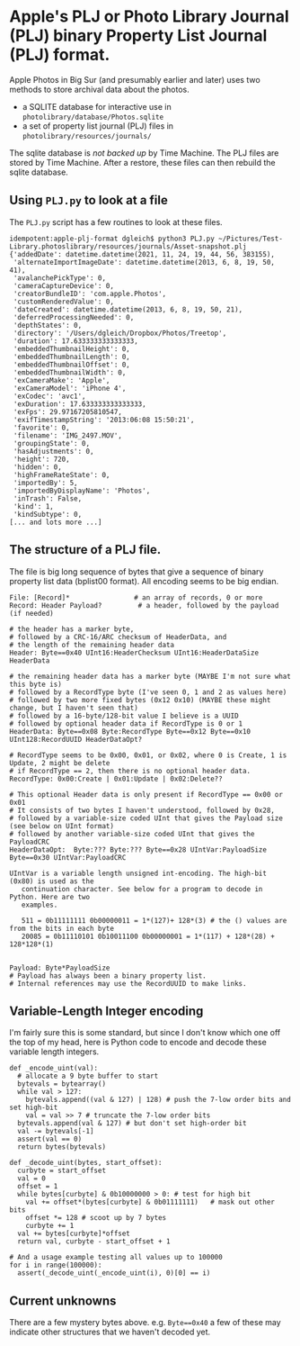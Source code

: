 Apple's PLJ or Photo Library Journal (PLJ) binary Property List Journal (PLJ) format.
==================================================================

Apple Photos in Big Sur (and presumably earlier and later) uses two methods to store
archival data about the photos.

* a SQLITE database for interactive use in `photolibrary/database/Photos.sqlite`
* a set of property list journal (PLJ) files in `photolibrary/resources/journals/`

The sqlite database is _not backed up_ by Time Machine. The PLJ files are stored
by Time Machine. After a restore, these files can then rebuild the sqlite database.

Using `PLJ.py` to look at a file
--------------------------------

The `PLJ.py` script has a few routines to look at these files.

```
idempotent:apple-plj-format dgleich$ python3 PLJ.py ~/Pictures/Test-Library.photoslibrary/resources/journals/Asset-snapshot.plj
{'addedDate': datetime.datetime(2021, 11, 24, 19, 44, 56, 383155),
 'alternateImportImageDate': datetime.datetime(2013, 6, 8, 19, 50, 41),
 'avalanchePickType': 0,
 'cameraCaptureDevice': 0,
 'creatorBundleID': 'com.apple.Photos',
 'customRenderedValue': 0,
 'dateCreated': datetime.datetime(2013, 6, 8, 19, 50, 21),
 'deferredProcessingNeeded': 0,
 'depthStates': 0,
 'directory': '/Users/dgleich/Dropbox/Photos/Treetop',
 'duration': 17.633333333333333,
 'embeddedThumbnailHeight': 0,
 'embeddedThumbnailLength': 0,
 'embeddedThumbnailOffset': 0,
 'embeddedThumbnailWidth': 0,
 'exCameraMake': 'Apple',
 'exCameraModel': 'iPhone 4',
 'exCodec': 'avc1',
 'exDuration': 17.633333333333333,
 'exFps': 29.97167205810547,
 'exifTimestampString': '2013:06:08 15:50:21',
 'favorite': 0,
 'filename': 'IMG_2497.MOV',
 'groupingState': 0,
 'hasAdjustments': 0,
 'height': 720,
 'hidden': 0,
 'highFrameRateState': 0,
 'importedBy': 5,
 'importedByDisplayName': 'Photos',
 'inTrash': False,
 'kind': 1,
 'kindSubtype': 0,
[... and lots more ...]
```

The structure of a PLJ file.
----------------------------
The file is big long sequence of bytes that give a sequence of binary property list
data (bplist00 format). All encoding seems to be big endian.

```
File: [Record]*                # an array of records, 0 or more
Record: Header Payload?         # a header, followed by the payload (if needed)

# the header has a marker byte,
# followed by a CRC-16/ARC checksum of HeaderData, and
# the length of the remaining header data
Header: Byte==0x40 UInt16:HeaderChecksum UInt16:HeaderDataSize HeaderData

# the remaining header data has a marker byte (MAYBE I'm not sure what this byte is)
# followed by a RecordType byte (I've seen 0, 1 and 2 as values here)
# followed by two more fixed bytes (0x12 0x10) (MAYBE these might change, but I haven't seen that)
# followed by a 16-byte/128-bit value I believe is a UUID
# followed by optional header data if RecordType is 0 or 1
HeaderData: Byte==0x08 Byte:RecordType Byte==0x12 Byte==0x10 UInt128:RecordUUID HeaderDataOpt?

# RecordType seems to be 0x00, 0x01, or 0x02, where 0 is Create, 1 is Update, 2 might be delete
# if RecordType == 2, then there is no optional header data.
RecordType: 0x00:Create | 0x01:Update | 0x02:Delete??

# This optional Header data is only present if RecordType == 0x00 or 0x01
# It consists of two bytes I haven't understood, followed by 0x28,
# followed by a variable-size coded UInt that gives the Payload size (see below on UInt format)
# followed by another variable-size coded UInt that gives the PayloadCRC
HeaderDataOpt:  Byte:??? Byte:??? Byte==0x28 UIntVar:PayloadSize Byte==0x30 UIntVar:PayloadCRC

UIntVar is a variable length unsigned int-encoding. The high-bit (0x80) is used as the
   continuation character. See below for a program to decode in Python. Here are two
   examples.

   511 = 0b11111111 0b00000011 = 1*(127)+ 128*(3) # the () values are from the bits in each byte
   20085 = 0b11110101 0b10011100 0b00000001 = 1*(117) + 128*(28) + 128*128*(1)


Payload: Byte*PayloadSize
# Payload has always been a binary property list.
# Internal references may use the RecordUUID to make links.
```

Variable-Length Integer encoding
--------------------------------
I'm fairly sure this is some standard, but since I don't know which one off
the top of my head, here is Python code to encode and decode these variable
length integers.

```
def _encode_uint(val):
  # allocate a 9 byte buffer to start
  bytevals = bytearray()
  while val > 127:
    bytevals.append((val & 127) | 128) # push the 7-low order bits and set high-bit
    val = val >> 7 # truncate the 7-low order bits
  bytevals.append(val & 127) # but don't set high-order bit
  val -= bytevals[-1]
  assert(val == 0)
  return bytes(bytevals)

def _decode_uint(bytes, start_offset):
  curbyte = start_offset
  val = 0
  offset = 1
  while bytes[curbyte] & 0b10000000 > 0: # test for high bit
    val += offset*(bytes[curbyte] & 0b01111111)   # mask out other bits
    offset *= 128 # scoot up by 7 bytes
    curbyte += 1
  val += bytes[curbyte]*offset
  return val, curbyte - start_offset + 1

# And a usage example testing all values up to 100000
for i in range(100000):
  assert(_decode_uint(_encode_uint(i), 0)[0] == i)
```

Current unknowns
----------------

There are a few mystery bytes above.
e.g. `Byte==0x40` a few of these may indicate other structures
that we haven't decoded yet.
